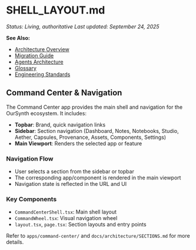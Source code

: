 # SHELL_LAYOUT.md

_Status: Living, authoritative_
_Last updated: September 24, 2025_

**See Also:**

- [Architecture Overview](./ARCHITECTURE.md)
- [Migration Guide](./migration-guide.md)
- [Agents Architecture](../agents/AGENTS.md)
- [Glossary](../reference/GLOSSARY.md)
- [Engineering Standards](../reference/STANDARDS.md)

## Command Center & Navigation

The Command Center app provides the main shell and navigation for the OurSynth ecosystem. It includes:

- **Topbar**: Brand, quick navigation links
- **Sidebar**: Section navigation (Dashboard, Notes, Notebooks, Studio, Aether, Capsules, Provenance, Assets, Components, Settings)
- **Main Viewport**: Renders the selected app or feature

### Navigation Flow

- User selects a section from the sidebar or topbar
- The corresponding app/component is rendered in the main viewport
- Navigation state is reflected in the URL and UI

### Key Components

- `CommandCenterShell.tsx`: Main shell layout
- `CommandWheel.tsx`: Visual navigation wheel
- `layout.tsx`, `page.tsx`: Section layouts and entry points

Refer to `apps/command-center/` and `docs/architecture/SECTIONS.md` for more details.
